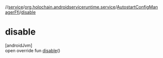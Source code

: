 //[service](../../../index.md)/[org.holochain.androidserviceruntime.service](../index.md)/[AutostartConfigManagerFfi](index.md)/[disable](disable.md)

# disable

[androidJvm]\
open override fun [disable](disable.md)()